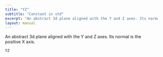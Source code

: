```yaml
---
title: "YZ"
subtitle: "Constant in std"
excerpt: "An abstract 3d plane aligned with the Y and Z axes. Its normal is the positive X axis."
layout: manual
---
```


An abstract 3d plane aligned with the Y and Z axes. Its normal is the positive X axis.

```kcl
YZ
```




